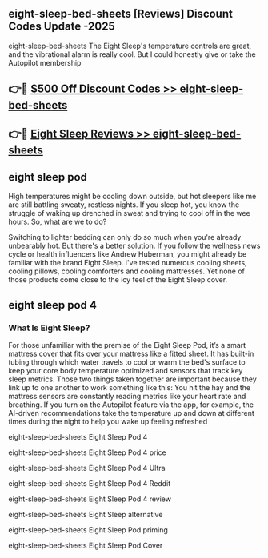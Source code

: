 ## eight-sleep-bed-sheets [Reviews​] Discount Codes Update -2025

eight-sleep-bed-sheets The Eight Sleep's temperature controls are great, and the vibrational alarm is really cool. But I could honestly give or take the Autopilot membership

## 👉🔴 [$500 Off Discount Codes >> eight-sleep-bed-sheets](http://download.freeplayer.one?title=eight-sleep-bed-sheets&ref=18-ES)

## 👉🔴 [Eight Sleep Reviews >> eight-sleep-bed-sheets](http://download.freeplayer.one?title=eight-sleep-bed-sheets&ref=18-ES)

## eight sleep pod

High temperatures might be cooling down outside, but hot sleepers like me are still battling sweaty, restless nights. If you sleep hot, you know the struggle of waking up drenched in sweat and trying to cool off in the wee hours. So, what are we to do?

Switching to lighter bedding can only do so much when you're already unbearably hot. But there's a better solution. If you follow the wellness news cycle or health influencers like Andrew Huberman, you might already be familiar with the brand Eight Sleep. I've tested numerous cooling sheets, cooling pillows, cooling comforters and cooling mattresses. Yet none of those products come close to the icy feel of the Eight Sleep cover.

## eight sleep pod 4

### What Is Eight Sleep?

For those unfamiliar with the premise of the Eight Sleep Pod, it’s a smart mattress cover that fits over your mattress like a fitted sheet. It has built-in tubing through which water travels to cool or warm the bed's surface to keep your core body temperature optimized and sensors that track key sleep metrics. Those two things taken together are important because they link up to one another to work something like this: You hit the hay and the mattress sensors are constantly reading metrics like your heart rate and breathing. If you turn on the Autopilot feature via the app, for example, the AI-driven recommendations take the temperature up and down at different times during the night to help you wake up feeling refreshed

eight-sleep-bed-sheets Eight Sleep Pod 4

eight-sleep-bed-sheets Eight Sleep Pod 4 price

eight-sleep-bed-sheets Eight Sleep Pod 4 Ultra

eight-sleep-bed-sheets Eight Sleep Pod 4 Reddit

eight-sleep-bed-sheets Eight Sleep Pod 4 review

eight-sleep-bed-sheets Eight Sleep alternative

eight-sleep-bed-sheets Eight Sleep Pod priming

eight-sleep-bed-sheets Eight Sleep Pod Cover
